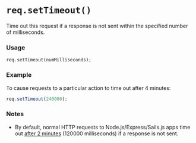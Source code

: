 # `req.setTimeout()`

Time out this request if a response is not sent within the specified number of milliseconds.

### Usage
```usage
req.setTimeout(numMilliseconds);
```


### Example

To cause requests to a particular action to time out after 4 minutes:
```js
req.setTimeout(240000);
```

### Notes

+ By default, normal HTTP requests to Node.js/Express/Sails.js apps time out [after 2 minutes](https://nodejs.org/dist/latest/docs/api/http.html#http_server_settimeout_msecs_callback) (120000 milliseconds) if a response is not sent.

<docmeta name="displayName" value="req.setTimeout()">
<docmeta name="pageType" value="method">
